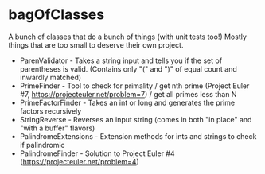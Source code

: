 # bagOfClasses
A bunch of classes that do a bunch of things (with unit tests too!) Mostly things that are too small to deserve their own project. <br/>



* ParenValidator - Takes a string input and tells you if the set of parentheses is valid. (Contains only "(" and ")" of equal count and inwardly matched) <br/>
* PrimeFinder - Tool to check for primality / get nth prime (Project Euler #7, https://projecteuler.net/problem=7) / get all primes less than N <br/>
* PrimeFactorFinder - Takes an int or long and generates the prime factors recursively <br/>
* StringReverse - Reverses an input string (comes in both "in place" and "with a buffer" flavors) <br/>
* PalindromeExtensions - Extension methods for ints and strings to check if palindromic <br/>
* PalindromeFinder - Solution to Project Euler #4 (https://projecteuler.net/problem=4) <br/>

